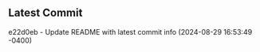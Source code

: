 
## Latest Commit
e22d0eb - Update README with latest commit info (2024-08-29 16:53:49 -0400) <Yunxi-Zhou>

